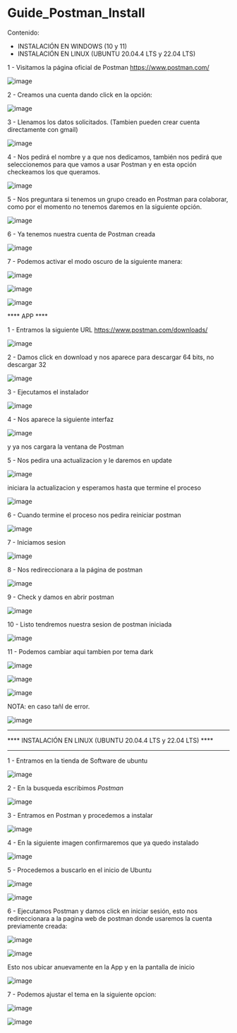 # Guide_Postman_Install

Contenido:

  - INSTALACIÓN EN WINDOWS (10 y 11)
  - INSTALACIÓN EN LINUX (UBUNTU 20.04.4 LTS y 22.04 LTS)

1 - Visitamos la página oficial de Postman https://www.postman.com/

![image](https://user-images.githubusercontent.com/54609399/137611383-ded8dc8f-606d-4eb7-bd16-df86bebb5d99.png)

2 - Creamos una cuenta dando click en la opción:

![image](https://user-images.githubusercontent.com/54609399/137611405-fa5e6946-671d-406c-8f5a-b36fdaac9287.png)

3 - Llenamos los datos solicitados. (Tambien pueden crear cuenta directamente con gmail)

![image](https://user-images.githubusercontent.com/54609399/137611431-af8d89e7-be02-43a1-bfc9-d216ed452eff.png)

4 - Nos pedirá el nombre y a que nos dedicamos, también nos pedirá que seleccionemos para que vamos a usar Postman y en esta opción checkeamos los que queramos.

![image](https://user-images.githubusercontent.com/54609399/137611525-6caeb64b-c957-4c84-ba4d-2f48094d4f57.png)

5 - Nos preguntara si tenemos un grupo creado en Postman para colaborar, como por el momento no tenemos daremos en la siguiente opción.

![image](https://user-images.githubusercontent.com/54609399/137611571-7d781528-757c-497b-a63c-6692ecca30ba.png)

6 - Ya tenemos nuestra cuenta de Postman creada

![image](https://user-images.githubusercontent.com/54609399/137611718-d5dc575b-e184-40c6-b39d-d58d88557f11.png)

7 - Podemos activar el modo oscuro de la siguiente manera:

![image](https://user-images.githubusercontent.com/54609399/137611778-246ffdac-52c6-4ad3-bd40-c67bf0aca0b9.png)

![image](https://user-images.githubusercontent.com/54609399/137611792-a87de2b2-17b0-4d80-bc33-4e57603f4dca.png)

![image](https://user-images.githubusercontent.com/54609399/137611800-78a0e20e-f6da-4404-a9f6-9d0afa54ce9f.png)


**** APP ****

1 - Entramos la siguiente URL https://www.postman.com/downloads/

![image](https://user-images.githubusercontent.com/54609399/137611852-ca83818c-358e-4e48-b4fd-68a6188cb94c.png)

2 - Damos click en download y nos aparece para descargar 64 bits, no descargar 32

![image](https://user-images.githubusercontent.com/54609399/137611891-dd1ad6e9-55ef-416f-83f6-6f5ed9be8d22.png)

3 - Ejecutamos el instalador

![image](https://user-images.githubusercontent.com/54609399/137612080-b534d690-fb07-41b5-b438-71a5b6a93225.png)

4 - Nos aparece la siguiente interfaz 

![image](https://user-images.githubusercontent.com/54609399/137612108-7b193944-44a5-453a-8fc3-177557512b10.png)

y ya nos cargara la ventana de Postman

5 - Nos pedira una actualizacion y le daremos en update

![image](https://user-images.githubusercontent.com/54609399/137612130-78ab3b6a-42aa-4327-a2f8-7c4b5db790c4.png)


iniciara la actualizacion y esperamos hasta que termine el proceso

![image](https://user-images.githubusercontent.com/54609399/137612140-1535b41f-e1f9-4aa0-8a7b-2225db2fb152.png)

6 - Cuando termine el proceso nos pedira reiniciar postman

![image](https://user-images.githubusercontent.com/54609399/137612186-7b37ae24-7479-4c40-8c9c-662c11144689.png)

7 - Iniciamos sesion

![image](https://user-images.githubusercontent.com/54609399/137612201-e6807b89-a19b-46a1-b7bc-949892b2ac39.png)


8 - Nos redireccionara a la página de postman

![image](https://user-images.githubusercontent.com/54609399/137632845-745b52ef-0422-4cbc-a1d0-36d972c3b5cb.png)

9 - Check y damos en abrir postman

![image](https://user-images.githubusercontent.com/54609399/137632885-4c8de6eb-92a1-4ab6-ace2-935fb6bbfc72.png)

10 - Listo tendremos nuestra sesion de postman iniciada

![image](https://user-images.githubusercontent.com/54609399/137632906-206c7b2f-9b77-49b8-9577-c4c778412a92.png)

11 - Podemos cambiar aqui tambien por tema dark

![image](https://user-images.githubusercontent.com/54609399/137632932-39039afe-69a0-46ac-b532-c0c6427879d2.png)

![image](https://user-images.githubusercontent.com/54609399/137632943-8795754a-0178-420b-bc6b-9cda908fd8a7.png)

![image](https://user-images.githubusercontent.com/54609399/137632952-6d0f5629-4fc3-4142-b063-ecad13544d59.png)

NOTA: en caso tañl de error.


![image](https://user-images.githubusercontent.com/54609399/137612261-a59d5a5f-a885-480b-9f5d-ac78d39a675c.png)


___________________________________________________

**** INSTALACIÓN EN LINUX (UBUNTU 20.04.4 LTS y 22.04 LTS) ****
___________________________________________________

1 - Entramos en la tienda de Software de ubuntu

![image](https://user-images.githubusercontent.com/54609399/167268176-5cc566b8-b0d2-4d9f-9cdb-c4f7ac071eb3.png)

2 - En la busqueda escribimos *Postman*

![image](https://user-images.githubusercontent.com/54609399/167268209-b24369d4-f6bb-429c-8a1e-393bbf25d699.png)

3 - Entramos en Postman y procedemos a instalar

![image](https://user-images.githubusercontent.com/54609399/167268234-d04a8ae7-61f6-436f-915d-623bd189d2a5.png)

4 - En la siguiente imagen confirmaremos que ya quedo instalado

![image](https://user-images.githubusercontent.com/54609399/167268294-59799d89-96c7-4591-8c72-3a189497438a.png)

5 - Procedemos a buscarlo en el inicio de Ubuntu

![image](https://user-images.githubusercontent.com/54609399/167268333-0d11650e-f3b2-43a3-9f4a-5046e604e6fb.png)

![image](https://user-images.githubusercontent.com/54609399/167268314-c039ef6d-717c-45ec-a313-29b83cb2953c.png)

6 - Ejecutamos Postman y damos click en iniciar sesión, esto nos redireccionara a la pagina web de postman donde usaremos la cuenta previamente creada:

![image](https://user-images.githubusercontent.com/54609399/167268384-72d68d1f-8b1e-4611-9218-19a76eab34a9.png)

![image](https://user-images.githubusercontent.com/54609399/167268454-2ff16e43-11e5-4fa3-91f1-23d3443f664b.png)

Esto nos ubicar anuevamente en la App y en la pantalla de inicio

![image](https://user-images.githubusercontent.com/54609399/167268494-6799b9e3-b497-45f7-ba6c-a396dcecc871.png)

7 - Podemos ajustar el tema en la siguiente opcion:

![image](https://user-images.githubusercontent.com/54609399/167268549-05717ee3-714e-4d2f-8f2a-d93e288822e5.png)

![image](https://user-images.githubusercontent.com/54609399/167268570-e92f0e8a-8fa8-4bae-826e-b4a7315c5258.png)







